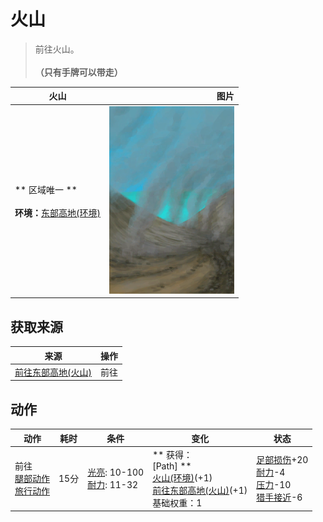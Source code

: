 # 火山  
> 前往火山。<br><br><b>（只有手牌可以带走）</b>  
  
  火山  |   图片   
 ----  |  ----:   
 ** 区域唯一 **<br><br>**环境：**[东部高地(环境)](Env_HighlandsEastern.md)  |  <img decoding="async" src="Sprite/Volcano.png" href="a.md" style="max-width:300px;max-height:300px;">   
  
## 获取来源  
来源  |  操作  
----  |  ----  
[前往东部高地(火山)](Path_VolcanoToHighlandsE.md)  |  前往  
## 动作  
动作  |  耗时  |  条件  |  变化  |  状态  
----  |  ----  |  ----  |  ----  |  ----  
前往<br>[腿部动作](LegAction.md)<br>[旅行动作](TravelAction.md)  |  15分  |  [光亮](Light.md): 10-100<br>[耐力](Stamina.md): 11-32  |  ** 获得： **<br>** [Path]  **<br>  [火山(环境)](Env_Volcano.md)(+1)<br>  [前往东部高地(火山)](Path_VolcanoToHighlandsE.md)(+1)<br>基础权重：1  |  [足部损伤](FootDamage.md)+20<br>[耐力](Stamina.md)-4<br>[压力](Stress.md)-10<br>[猎手接近](HuntersProximity.md)-6  


<script>document.title="火山 - 卡牌生存百科 Card Survival Wiki";</script>